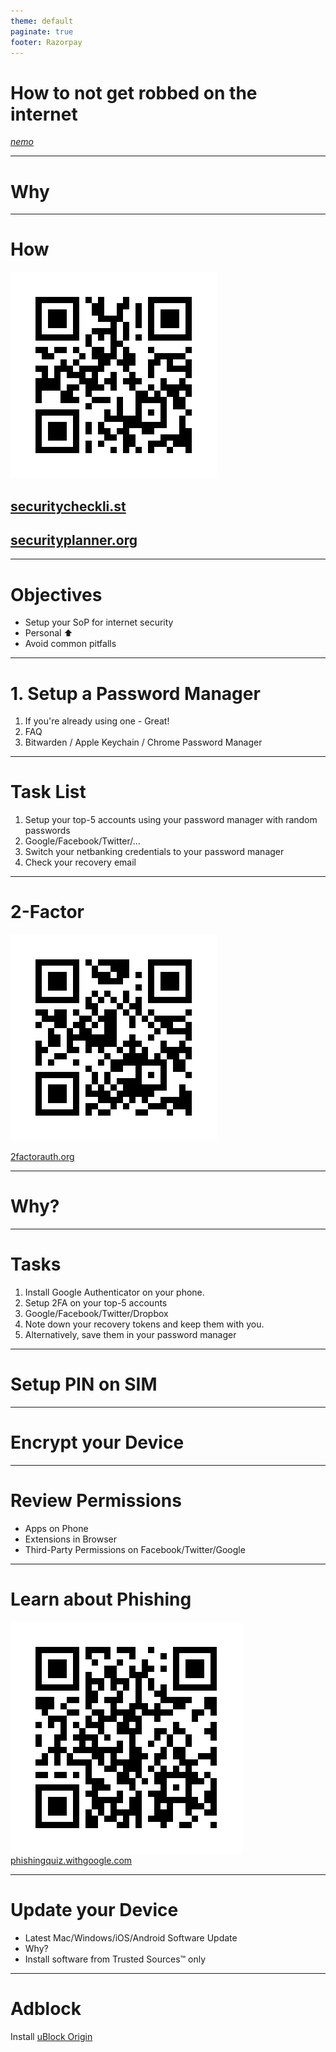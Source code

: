 ```yaml
---
theme: default
paginate: true
footer: Razorpay
---
```


# How to not get robbed on the internet

[_nemo_](nemo@razorpay.com)

---

<!--
_backgroundColor: rebeccapurple
_color: white
_class: lead
-->

# <!--fit--> Why

---

# How

![](images/securitychecklist.png)

## [securitycheckli.st](https://securitycheckli.st)

## [securityplanner.org](https://securityplanner.org/)

---

# Objectives

-   Setup your SoP for internet security
-   Personal :arrow_up:
-   Avoid common pitfalls

---

# 1. Setup a Password Manager

1.  If you're already using one - Great!
2.  FAQ
3.  Bitwarden / Apple Keychain / Chrome Password Manager

---

# Task List

1.  Setup your top-5 accounts using your password manager with random passwords
2.  Google/Facebook/Twitter/...
3.  Switch your netbanking credentials to your password manager
4.  Check your recovery email

---

# 2-Factor

![](images/2fa.png)

[2factorauth.org](https://twofactorauth.org/)

---

<!--
_backgroundColor: rebeccapurple
_color: white
_class: lead
-->

# <!--fit--> Why?

---

# Tasks

1.  Install Google Authenticator on your phone.
1.  Setup 2FA on your top-5 accounts
1.  Google/Facebook/Twitter/Dropbox
1.  Note down your recovery tokens and keep them with you.
1.  Alternatively, save them in your password manager

---

# <!--fit--> Setup PIN on SIM

---

# <!--fit--> Encrypt your Device

---

# <!--fit--> Review Permissions

-   Apps on Phone
-   Extensions in Browser
-   Third-Party Permissions on Facebook/Twitter/Google

---

# <!--fit--> Learn about Phishing

![](images/phishing.png)
[phishingquiz.withgoogle.com](https://phishingquiz.withgoogle.com/)

---

# <!--fit--> Update your Device

-   Latest Mac/Windows/iOS/Android Software Update
-   Why?
-   Install software from Trusted Sources:tm: only

---

# Adblock

Install [uBlock Origin](https://github.com/gorhill/uBlock#installation)
